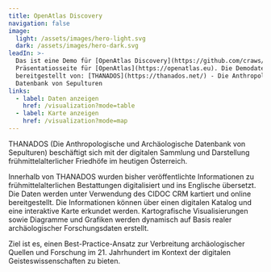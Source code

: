 ```yaml
---
title: OpenAtlas Discovery
navigation: false
image:
  light: /assets/images/hero-light.svg
  dark: /assets/images/hero-dark.svg
leadIn: >-
  Das ist eine Demo für [OpenAtlas Discovery](https://github.com/craws/OpenAtlas-Discovery), eine
  Präsentatiosseite für [OpenAtlas](https://openatlas.eu). Die Demodaten wurden freundlicherweise
  bereitgestellt von: [THANADOS](https://thanados.net/) - Die Anthropologische und Archäologische
  Datenbank von Sepulturen
links:
  - label: Daten anzeigen
    href: /visualization?mode=table
  - label: Karte anzeigen
    href: /visualization?mode=map
---
```


THANADOS (Die Anthropologische und Archäologische Datenbank von Sepulturen) beschäftigt sich mit der
digitalen Sammlung und Darstellung frühmittelalterlicher Friedhöfe im heutigen Österreich.

Innerhalb von THANADOS wurden bisher veröffentlichte Informationen zu frühmittelalterlichen
Bestattungen digitalisiert und ins Englische übersetzt. Die Daten werden unter Verwendung des CIDOC
CRM kartiert und online bereitgestellt. Die Informationen können über einen digitalen Katalog und
eine interaktive Karte erkundet werden. Kartografische Visualisierungen sowie Diagramme und Grafiken
werden dynamisch auf Basis realer archäologischer Forschungsdaten erstellt.

Ziel ist es, einen Best-Practice-Ansatz zur Verbreitung archäologischer Quellen und Forschung im 21.
Jahrhundert im Kontext der digitalen Geisteswissenschaften zu bieten.
